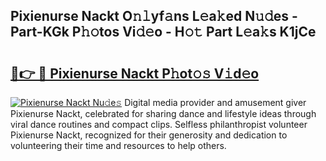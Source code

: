 ## Pixienurse Nackt O𝚗𝚕yf𝚊ns L𝚎a𝚔ed N𝚞𝚍es - Part-KGk P𝚑𝚘tos Vi𝚍𝚎o - H𝚘𝚝 Part L𝚎a𝚔s K1jCe

# <h2><a href="http://kfb7nx.oniu.top/?m=Pixienurse+Nackt">🔗👉 🔴 Pixienurse Nackt P𝚑ot𝚘𝚜 V𝚒d𝚎o</a></h2>

[![Pixienurse Nackt Nu𝚍e𝚜](https://i.imgur.com/0qMVB7G.gif)](http://kfb7nx.oniu.top/?m=Pixienurse+Nackt)
Digital media provider and amusement giver Pixienurse Nackt, celebrated for sharing dance and lifestyle ideas through viral dance routines and compact clips. Selfless philanthropist volunteer Pixienurse Nackt, recognized for their generosity and dedication to volunteering their time and resources to help others.  
